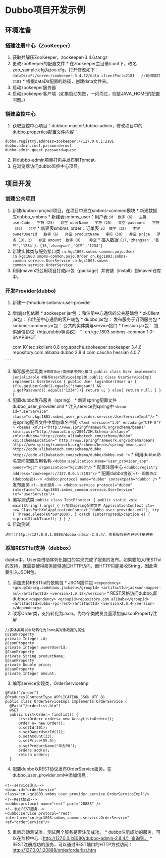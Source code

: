 # Dubbo项目开发示例

## 环境准备

### 搭建注册中心（ZooKeeper）
  1. 获取并解压ZooKeeper，zookeeper-3.4.6.tar.gz
  2. 更改zooKeeper的配置文件
    * 在zookeeper主目录/conf下，改名zoo_sample.cfg为zoo.cfg，打开修改如下：
    ```
    dataDir=F:/server/zookeeper-3.4.12/data
    clientPort=2181   //访问端口2181
    ```
    * 根据dataDir配置的路径，创建data文件夹。
  3. 启动zookeeper服务器
  4. 启动zookeeper客户端（如果启动失败，一闪而过，则是JAVA_HOME的配置问题。）

### 搭建监控中心
  1. 获取监控中心项目：dubbox-master\dubbo-admin，修改项目中的dubbo.properties配置文件内容：
  ```
  dubbo.registry.address=zookeeper://127.0.0.1:2181
  dubbo.admin.root.password=root
  dubbo.admin.guest.password=guest
  ```
  2. 将dubbo-admin项目打包并发布到Tomcat。
  3. 在浏览器访问dubbo监控中心项目。

## 项目开发
### 创建公共项目
  1. 新建dubbox-project项目，在项目中建立smbms-common模块
    * 新建数据库dubbo_smbms
    * 新建表smbms_user：用户表
    ```
    id  数字（6）  主键
    userCode   字符（25）  非空
    userName   字符（25）  非空
    password   字符（25）  非空
    ```
    * 新建表smbms_order：订单表
    ```
    id  数字（12）  主键
    ownerUserId   数字（6）  非空
    productName   字符（50）  非空
    price   浮点（10，2）  非空
    amount  数字（8）   非空
    ```
    * 插入数据
    ```
    {17,'zhangsan','张三','1234'}，{18,'zhangsan','张三','1234'}
    ```
  2. 新建实体类与服务接口类
    ```
    cn.kgc1803.smbms-common.pojo.User
    cn.kgc1803.smbms-common.pojo.Order
    cn.kgc1803.smbms-common.service.UserService
    cn.kgc1803.smbms-common.service.OrderService
    ```
  3. 利用maven将公用项目打成jar包（package）并安装（install）到maven仓库中。

### 开发Provider(dubbo)
  1. 新建一个module smbms-user-provider
  2. 增加jar包依赖
    * zookeeper jar包 ：和注册中心通信的公共基础包
    * zkClient jar包： 和注册中心通信的客户端包
    * dubbo jar包：  发布服务于订阅服务包
    * smbms-common jar包：  公共的实体类与service接口
    * hession jar包： 提供通信协议（http,dubbo等协议）
    ```
        <dependency>
            <groupId>cn.kgc.1803</groupId>
            <artifactId>smbms-common</artifactId>
            <version>1.0-SNAPSHOT</version>
        </dependency>

        <dependency>
            <groupId>com.101tec</groupId>
            <artifactId>zkclient</artifactId>
            <version>0.8</version>
        </dependency>

        <dependency>
            <groupId>org.apache.zookeeper</groupId>
            <artifactId>zookeeper</artifactId>
            <version>3.4.6</version>
        </dependency>

        <dependency>
            <groupId>repository.com.alibaba</groupId>
            <artifactId>dubbo</artifactId>
            <version>2.8.4</version>
        </dependency>
        <!--通信包-->
        <dependency>
            <groupId>com.caucho</groupId>
            <artifactId>hessian</artifactId>
            <version>4.0.7</version>
        </dependency>
    ```
  3. 编写服务实现类
    ```
    #修改User类继承序列化接口
    public class User implements Serializable
    #编写UserS而viceImpl类
    public class UserServiceImpl implements UserService {
      public User loginUser(User u) {
        if(u.getUserCode().equals("zhangsan") && u.getPassword().equals("1234")){
            return u;
        }
        else{
            return null;
        }
    }
}
    ```
  4. 配置dubbo发布服务（spring）
    * 新建spring配置文件dubbo_user_provider.xml
    * 注入service到spring中
    ```
    <bean id="userService" class="cn.kgc1803.smbms_user_provider.service.UserServiceImpl"/>
    ```
    * 在spring配置文件中增加命名空间
    ```
    <?xml version="1.0" encoding="UTF-8"?>
<beans xmlns="http://www.springframework.org/schema/beans"
       xmlns:xsi="http://www.w3.org/2001/XMLSchema-instance"
       xmlns:dubbo="http://code.alibabatech.com/schema/dubbo"
       xsi:schemaLocation="
       http://www.springframework.org/schema/beans
       http://www.springframework.org/schema/beans/spring-beans.xsd
       http://code.alibabatech.com/schema/dubbo
       http://code.alibabatech.com/schema/dubbo/dubbo.xsd
">
    ```
    * 利用dubbo命名空间配置应用名称
    ```
    <dubbo:application name="user_provider_app" owner="kgc" organization="kgc1803"/>
    ```
    * 配置注册中心
    ```
    <dubbo:registry address="zookeeper://127.0.0.1:2181"/>
    ```
    * 配置dubbo协议
    ```
    <!--配置协议(dubbo协议)-->
    <dubbo:protocol name="dubbo" contextpath="dubbo" />
    ```
    * 发布服务
    ```
    <!--发布服务-->
    <dubbo:service protocol="dubbo" interface="cn.kgc1803.smbms_common.service.UserService" ref="userService"/>
    ```
  5. 编写测试类
    ```
    public class TestProvider {
    public static void main(String[] args) {
        //加载spring配置文件
        ApplicationContext ctx=
                new ClassPathXmlApplicationContext("dubbo_user_provider.xml");
        try {
            Thread.sleep(60*60*1000);
        } catch (InterruptedException e) {
            e.printStackTrace();
        }
    }
}
    ```
  6. 启动测试

    访问：http://127.0.0.1:8080/dubbo-admin-2.8.4/，查看服务是否已经注册进去

### 添加RESTful支持（dubbox）

dubbo中，User类借助序列化接口的实现完成了服务的发布。如果要加入RESTful的支持，就需要使得服务能够通过HTTP访问，而HTTP只能接收String，因此需要引入JSON包。

  1. 添加支持RESTful的依赖包
    * JSON插件包
    ```
    <dependency>
      <groupId>org.codehaus.jackson</groupId>
      <artifactId>jackson-mapper-asl</artifactId>
    <version>1.9.12</version>
    ```
    * REST风格访问dubbo,即dubbox
    ```
    <dependency>
      <groupId>repository.com.alibaba</groupId>
      <artifactId>dubbo-rpc-rest</artifactId>
      <version>2.8.4</version>
    </dependency>
    ```
  2. 改写Order类，支持转化为Json。为每个类成员变量添加@JsonProperty注解
  ```
  //实体类可以自动转化为Json类对象数据的属性
  @JsonProperty
  private Integer id;
  @JsonProperty
  private Integer ownerUserId;
  @JsonProperty
  private String productName;
  @JsonProperty
  private Double price;
  @JsonProperty
  private Integer amount;
  ```
  3. 编写service实现类，OrderServiceImpl
  ```
  @Path("/order")
@Produces(ContentType.APPLICATION_JSON_UTF_8)
public class OrderServiceImpl implements OrderService {
    @Path("/orderlist.htm")
    @GET
    public List<Order> findlist() {
        List<Order> orders= new ArrayList<Order>();
        Order o= new Order();
        o.setId(101);
        o.setOwnerUserId(11);
        o.setAmount(33);
        o.setPrice(55.3);
        o.setProductName("华为P8");
        orders.add(o);
        return orders;
    }
  ```
  4. 配置dubbo以REST协议发布OrderService服务。在dubbo_user_provider.xml中添加信息：
  ```
  <!--service注入-->
  <bean id="orderService" class="cn.kgc1803.smbms_user_provider.service.OrderServiceImpl"/>
  <!--Rest协议-->
  <dubbo:protocol name="rest" port="20888" />
  <!--发布REST服务-->
  <dubbo:service protocol="rest" interface="cn.kgc1803.smbms_common.service.OrderService" ref="orderService"/>
  ```
  5. 重新启动测试类，测试两个服务是否注册成功。
    * dubbo注册成功的服务，可以在监控中心（http://127.0.0.1:8080/dubbo-admin-2.8.4/）查询到。
    * REST注册成功的服务，可以通过REST端口的HTTP方式访问：http://127.0.0.1:20888/order/orderlist.htm
